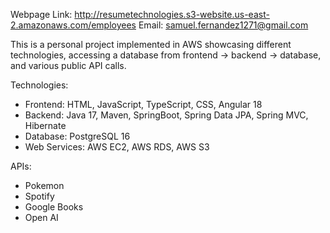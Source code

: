 Webpage Link: http://resumetechnologies.s3-website.us-east-2.amazonaws.com/employees
Email: samuel.fernandez1271@gmail.com


This is a personal project implemented in AWS showcasing different technologies, accessing a database from frontend -> backend -> database, and various public API calls.

Technologies:
  - Frontend: HTML, JavaScript, TypeScript, CSS, Angular 18
  - Backend: Java 17, Maven, SpringBoot, Spring Data JPA, Spring MVC, Hibernate
  - Database: PostgreSQL 16
  - Web Services: AWS EC2, AWS RDS, AWS S3
  
APIs:
  - Pokemon
  - Spotify
  - Google Books
  - Open AI
